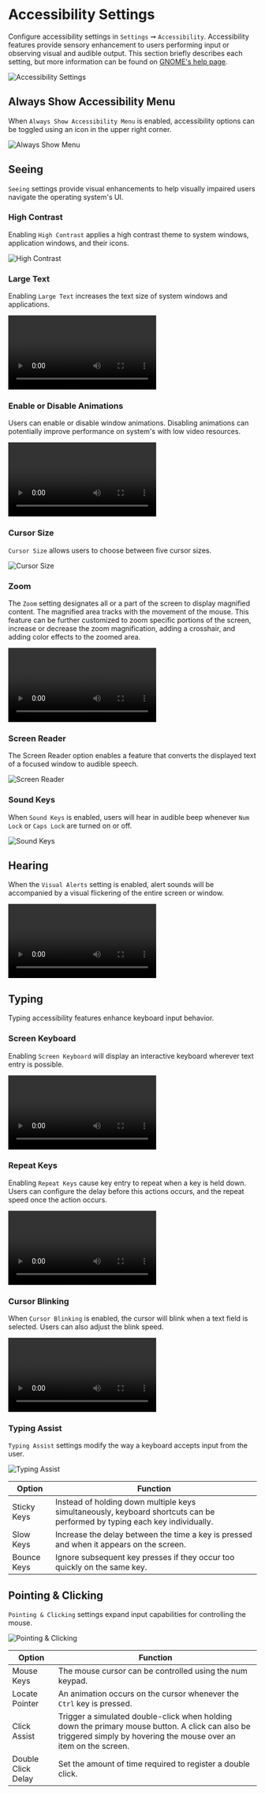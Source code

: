 # Accessibility Settings

Configure accessibility settings in `Settings` ➞ `Accessibility`. Accessibility features provide sensory enhancement to users performing input or observing visual and audible output. This section briefly describes each setting, but more information can be found on [GNOME's help page](https://help.gnome.org/users/gnome-help/stable/a11y.html).

![Accessibility Settings](/images/accessibility-settings/accessibility-settings.png)

## Always Show Accessibility Menu

When `Always Show Accessibility Menu` is enabled, accessibility options can be toggled using an icon in the upper right corner.

![Always Show Menu](/images/accessibility-settings/always-show-menu.png)

## Seeing

`Seeing` settings provide visual enhancements to help visually impaired users navigate the operating system's UI.

### High Contrast

Enabling `High Contrast` applies a high contrast theme to system windows, application windows, and their icons.

![High Contrast](/images/accessibility-settings/high-contrast.png)

### Large Text

Enabling `Large Text` increases the text size of system windows and applications.

<video autoplay loop>
    <source src="/images/accessibility-settings/large-text.webm" />
</video>

### Enable or Disable Animations

Users can enable or disable window animations. Disabling animations can potentially improve performance on system's with low video resources.

<video autoplay loop>
    <source src="/images/accessibility-settings/disable-animations.webm" />
</video>

### Cursor Size

`Cursor Size` allows users to choose between five cursor sizes.

![Cursor Size](/images/accessibility-settings/cursor-size.png)

### Zoom

The `Zoom` setting designates all or a part of the screen to display magnified content. The magnified area tracks with the movement of the mouse. This feature can be further customized to zoom specific portions of the screen, increase or decrease the zoom magnification, adding a crosshair, and adding color effects to the zoomed area.

<video autoplay loop>
    <source src="/images/accessibility-settings/zoom.webm" />
</video>

### Screen Reader

The Screen Reader option enables a feature that converts the displayed text of a focused window to audible speech.

![Screen Reader](/images/accessibility-settings/screen-reader.png)

### Sound Keys

When `Sound Keys` is enabled, users will hear in audible beep whenever `Num Lock` or `Caps Lock` are turned on or off.

![Sound Keys](/images/accessibility-settings/sound-keys.png)

## Hearing

When the `Visual Alerts` setting is enabled, alert sounds will be accompanied by a visual flickering of the entire screen or window.

<video autoplay loop>
    <source src="/images/accessibility-settings/visual-alerts.webm" />
</video>

## Typing

Typing accessibility features enhance keyboard input behavior.

### Screen Keyboard

Enabling `Screen Keyboard` will display an interactive keyboard wherever text entry is possible.

<video autoplay loop>
    <source src="/images/accessibility-settings/screen-keyboard.webm" />
</video>

### Repeat Keys

Enabling `Repeat Keys` cause key entry to repeat when a key is held down. Users can configure the delay before this actions occurs, and the repeat speed once the action occurs.

<video autoplay loop>
    <source src="/images/accessibility-settings/repeat-keys.webm" />
</video>

### Cursor Blinking

When `Cursor Blinking` is enabled, the cursor will blink when a text field is selected. Users can also adjust the blink speed.

<video autoplay loop>
    <source src="/images/accessibility-settings/cursor-blinking.webm" />
</video>


### Typing Assist

`Typing Assist` settings modify the way a keyboard accepts input from the user.

![Typing Assist](/images/accessibility-settings/typing-assist.png)

| Option | Function |
|--------|--------|
| Sticky Keys | Instead of holding down multiple keys simultaneously, keyboard shortcuts can be performed by typing each key individually. |
| Slow Keys | Increase the delay between the time a key is pressed and when it appears on the screen. |
| Bounce Keys | Ignore subsequent key presses if they occur too quickly on the same key. |

## Pointing & Clicking

`Pointing & Clicking` settings expand input capabilities for controlling the mouse.

![Pointing & Clicking](/images/accessibility-settings/pointing-clicking.png)

| Option | Function |
|--------|----------|
| Mouse Keys | The mouse cursor can be controlled using the num keypad. |
| Locate Pointer | An animation occurs on the cursor whenever the `Ctrl` key is pressed. |
| Click Assist | Trigger a simulated double-click when holding down the primary mouse button. A click can also be triggered simply by hovering the mouse over an item on the screen. |
| Double Click Delay | Set the amount of time required to register a double click. |
